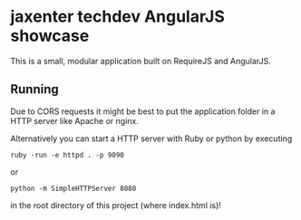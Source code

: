 jaxenter techdev AngularJS showcase
===================================

This is a small, modular application built on RequireJS and AngularJS.

Running
-------

Due to CORS requests it might be best to put the application folder in a HTTP server
like Apache or nginx.

Alternatively you can start a HTTP server with Ruby or python by executing

    ruby -run -e httpd . -p 9090

or

    python -m SimpleHTTPServer 8080

in the root directory of this project (where index.html is)!
